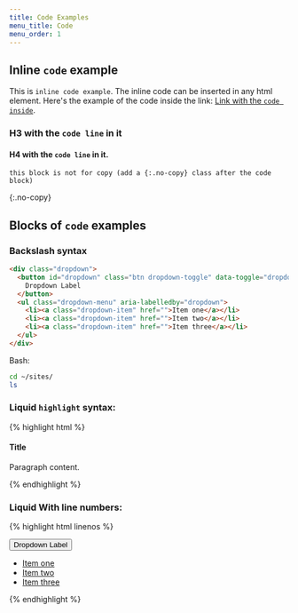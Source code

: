 ```yaml
---
title: Code Examples
menu_title: Code
menu_order: 1
---
```


## Inline `code` example

This is `inline code example`. The inline code can be inserted in any html element. Here's the example of the code inside the link: [Link with the `code inside`](/).

### H3 with the `code line` in it

#### H4 with the `code line` in it.

```
this block is not for copy (add a {:.no-copy} class after the code block)
```
{:.no-copy}


## Blocks of `code` examples

### Backslash syntax

```html
<div class="dropdown">
  <button id="dropdown" class="btn dropdown-toggle" data-toggle="dropdown" aria-haspopup="true" aria-expanded="false">
    Dropdown Label
  </button>
  <ul class="dropdown-menu" aria-labelledby="dropdown">
    <li><a class="dropdown-item" href="">Item one</a></li>
    <li><a class="dropdown-item" href="">Item two</a></li>
    <li><a class="dropdown-item" href="">Item three</a></li>
  </ul>
</div>
```

Bash:

```bash
cd ~/sites/
ls
```

### Liquid `highlight` syntax:

{% highlight html %}
<div class="container">
  <h4 class="title">Title</h4>
  <div class="content">
    <p>Paragraph content.</p>
  </div>
</div>
{% endhighlight %}

### Liquid With line numbers:

{% highlight html linenos %}
<div class="dropdown">
  <button id="dropdown" class="btn dropdown-toggle" data-toggle="dropdown" aria-haspopup="true" aria-expanded="false">
    Dropdown Label
  </button>
  <ul class="dropdown-menu" aria-labelledby="dropdown">
    <li><a class="dropdown-item" href="">Item one</a></li>
    <li><a class="dropdown-item" href="">Item two</a></li>
    <li><a class="dropdown-item" href="">Item three</a></li>
  </ul>
</div>
{% endhighlight %}
